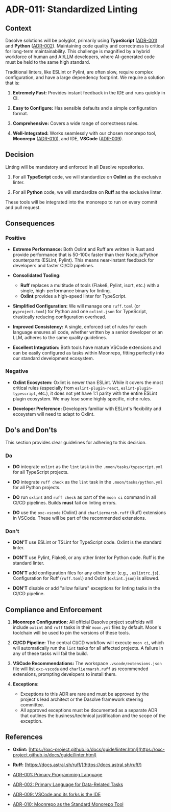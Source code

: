 # ADR-011: Standardized Linting

## Context

Dasolve solutions will be polyglot, primarily using **TypeScript** ([ADR-001](ADR-001.md)) and **Python** ([ADR-002](ADR-002.md)). Maintaining code quality and correctness is critical for long-term maintainability. This challenge is magnified by a hybrid workforce of human and AI/LLM developers, where AI-generated code must be held to the same high standard.

Traditional linters, like ESLint or Pylint, are often slow, require complex configuration, and have a large dependency footprint. We require a solution that is:

1. **Extremely Fast:** Provides instant feedback in the IDE and runs quickly in CI.

2. **Easy to Configure:** Has sensible defaults and a simple configuration format.

3. **Comprehensive:** Covers a wide range of correctness rules.

4. **Well-Integrated:** Works seamlessly with our chosen monorepo tool, **Moonrepo** ([ADR-010](ADR-010.md)), and IDE, **VSCode** ([ADR-009](ADR-009.md)).

## Decision

Linting will be mandatory and enforced in all Dasolve repositories.

1. For all **TypeScript** code, we will standardize on **Oxlint** as the exclusive linter.

2. For all **Python** code, we will standardize on **Ruff** as the exclusive linter.

These tools will be integrated into the monorepo to run on every commit and pull request.

## Consequences

### Positive

- **Extreme Performance:** Both Oxlint and Ruff are written in Rust and provide performance that is 50-100x faster than their Node.js/Python counterparts (ESLint, Pylint). This means near-instant feedback for developers and faster CI/CD pipelines.

- **Consolidated Tooling:**

  - **Ruff** replaces a multitude of tools (Flake8, Pylint, isort, etc.) with a single, high-performance binary for linting.
  - **Oxlint** provides a high-speed linter for TypeScript.

- **Simplified Configuration:** We will manage one `ruff.toml` (or `pyproject.toml`) for Python and one `oxlint.json` for TypeScript, drastically reducing configuration overhead.

- **Improved Consistency:** A single, enforced set of rules for each language ensures all code, whether written by a senior developer or an LLM, adheres to the same quality guidelines.

- **Excellent Integration:** Both tools have mature VSCode extensions and can be easily configured as tasks within Moonrepo, fitting perfectly into our standard development ecosystem.

### Negative

- **Oxlint Ecosystem:** Oxlint is newer than ESLint. While it covers the most critical rules (especially from `eslint-plugin-react`, `eslint-plugin-typescript`, etc.), it does not yet have 1:1 parity with the entire ESLint plugin ecosystem. We may lose some highly specific, niche rules.

- **Developer Preference:** Developers familiar with ESLint's flexibility and ecosystem will need to adapt to Oxlint.

## Do's and Don'ts

This section provides clear guidelines for adhering to this decision.

### Do

- **DO** integrate `oxlint` as the `lint` task in the `.moon/tasks/typescript.yml` for all TypeScript projects.

- **DO** integrate `ruff check` as the `lint` task in the `.moon/tasks/python.yml` for all Python projects.

- **DO** run `oxlint` and `ruff check` as part of the `moon ci` command in all CI/CD pipelines. Builds **must** fail on linting errors.

- **DO** use the `oxc-vscode` (Oxlint) and `charliermarsh.ruff` (Ruff) extensions in VSCode. These will be part of the recommended extensions.

### Don't

- **DON'T** use ESLint or TSLint for TypeScript code. Oxlint is the standard linter.

- **DON'T** use Pylint, Flake8, or any other linter for Python code. Ruff is the standard linter.

- **DON'T** add configuration files for any other linter (e.g., `.eslintrc.js`). Configuration for Ruff (`ruff.toml`) and Oxlint (`oxlint.json`) is allowed.

- **DON'T** disable or add "allow failure" exceptions for linting tasks in the CI/CD pipeline.

## Compliance and Enforcement

1. **Moonrepo Configuration:** All official Dasolve project scaffolds will include `oxlint` and `ruff` tasks in their `moon.yml` files by default. Moon's toolchain will be used to pin the versions of these tools.

2. **CI/CD Pipeline:** The central CI/CD workflow will execute `moon ci`, which will automatically run the `lint` tasks for all affected projects. A failure in any of these tasks will fail the build.

3. **VSCode Recommendations:** The workspace `.vscode/extensions.json` file will list `oxc-vscode` and `charliermarsh.ruff` as recommended extensions, prompting developers to install them.

4. **Exceptions:**
   - Exceptions to this ADR are rare and must be approved by the project's lead architect or the Dasolve framework steering committee.
   - All approved exceptions must be documented as a separate ADR that outlines the business/technical justification and the scope of the exception.

## References

- **Oxlint:** [https://oxc-project.github.io/docs/guide/linter.html](https://oxc-project.github.io/docs/guide/linter.html)

- **Ruff:** [https://docs.astral.sh/ruff/](https://docs.astral.sh/ruff/)

- [ADR-001: Primary Programming Language](ADR-001.md)

- [ADR-002: Primary Language for Data-Related Tasks](ADR-002.md)

- [ADR-009: VSCode and its forks is the IDE](ADR-009.md)

- [ADR-010: Moonrepo as the Standard Monorepo Tool](ADR-010.md)
